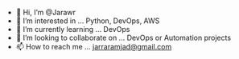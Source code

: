 - 👋 Hi, I’m @Jarawr
- 👀 I’m interested in ... Python, DevOps, AWS
- 🌱 I’m currently learning ... DevOps
- 💞️ I’m looking to collaborate on ... DevOps or Automation projects
- 📫 How to reach me ... jarraramjad@gmail.com

<!---
progami/progami is a ✨ special ✨ repository because its `README.md` (this file) appears on your GitHub profile.
You can click the Preview link to take a look at your changes.
--->
